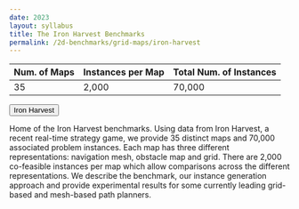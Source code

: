 ```yaml
---
date: 2023
layout: syllabus
title: The Iron Harvest Benchmarks
permalink: /2d-benchmarks/grid-maps/iron-harvest
---
```


<div class="fullwidth">

 **Num. of Maps** | **Instances per Map** | **Total Num. of Instances** 
--|---|---
 35 | 2,000 | 70,000
</div>

<a href='https://bitbucket.org/shortestpathlab/benchmarks/src/master/grid-maps/iron-harvest/'><button class='button benchmarks'>Iron Harvest</button></a>

Home of the Iron Harvest benchmarks. Using data from Iron Harvest, a recent real-time strategy game, we provide 35 distinct maps and 70,000 associated problem instances. Each map has three different representations: navigation mesh, obstacle map and grid. There are 2,000 co-feasible instances per map which allow comparisons across the different representations. We describe the benchmark, our instance generation approach and provide experimental results for some currently leading grid-based and mesh-based path planners.